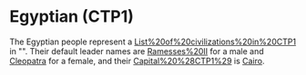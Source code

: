 # Egyptian (CTP1)

The Egyptian people represent a [List%20of%20civilizations%20in%20CTP1](civilization) in "". Their default leader names are [Ramesses%20II](Ramses) for a male and [Cleopatra](Cleopatra) for a female, and their [Capital%20%28CTP1%29](capital) is [Cairo](Cairo).